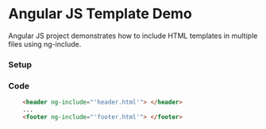 # Angular JS Template Demo

Angular JS project demonstrates how to include HTML templates in multiple files using ng-include.

### Setup

<script src="https://ajax.googleapis.com/ajax/libs/angularjs/1.6.4/angular.min.js"></script>

### Code

```html
    <header ng-include="'header.html'"> </header>
    ...
    <footer ng-include="'footer.html'"> </footer>
```
